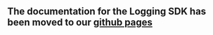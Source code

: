 ## The documentation for the Logging SDK has been moved to our [github pages](https://blinkreceipt.github.io/blinkreceipt-android/)
